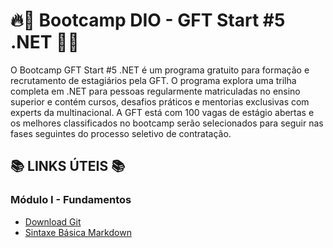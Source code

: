 # :fire::rocket: Bootcamp DIO - GFT Start #5 .NET :rocket::fire:

O Bootcamp GFT Start #5 .NET é um programa gratuito para formação e recrutamento de estagiários pela GFT. O programa explora uma trilha completa em .NET para pessoas regularmente matriculadas no ensino superior e contém cursos, desafios práticos e mentorias exclusivas com experts da multinacional. A GFT está com 100 vagas de estágio abertas e os melhores classificados no bootcamp serão selecionados para seguir nas fases seguintes do processo seletivo de contratação.

## :books: LINKS ÚTEIS :books: 

### Módulo I - Fundamentos
* [Download Git](https://git-scm.com/downloads)  
* [Sintaxe Básica Markdown](https://www.markdownguide.org/basic-syntax)
